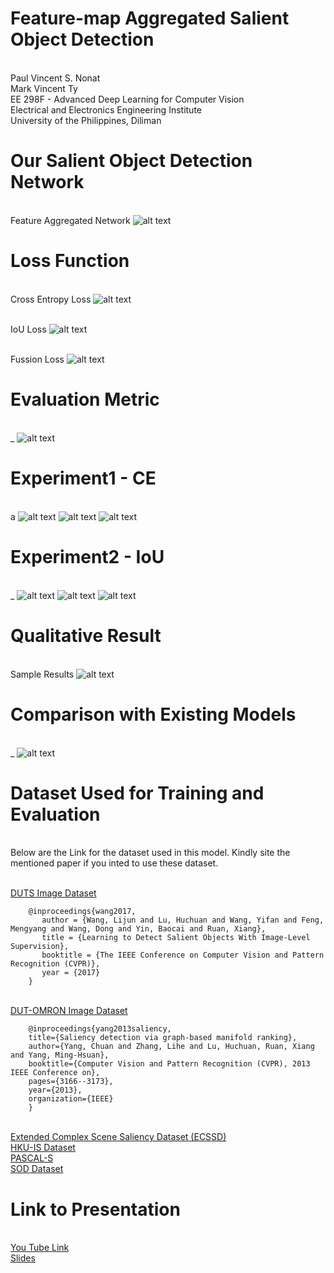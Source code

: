 # Feature-map Aggregated Salient Object Detection
<br> Paul Vincent S. Nonat
<br> Mark Vincent Ty
<br> EE 298F - Advanced Deep Learning for Computer Vision
<br> Electrical and Electronics Engineering Institute
<br> University of the Philippines, Diliman

# Our Salient Object Detection Network
<br>Feature Aggregated Network
![alt text](https://github.com/paul028/EE298F_Final_Project/blob/master/EE%20298F%20Final%20Project%20-%20Presentation%20(9).png)
# Loss Function
<br> Cross Entropy Loss
![alt text](https://github.com/paul028/EE298F_Final_Project/blob/master/lce.gif)

<br>IoU Loss
![alt text](https://github.com/paul028/EE298F_Final_Project/blob/master/liou.gif)

<br>Fussion Loss
![alt text](https://github.com/paul028/EE298F_Final_Project/blob/master/lfuse.gif)

# Evaluation Metric
<br>_
![alt text](https://github.com/paul028/EE298F_Final_Project/blob/master/mae.gif)

# Experiment1 - CE
<br>a
![alt text](https://github.com/paul028/EE298F_Final_Project/blob/master/Experiment%201Training%20Graph/Cross%20Entropy%20Loss%20Graph.png)
![alt text](https://github.com/paul028/EE298F_Final_Project/blob/master/Experiment%201Training%20Graph/Average%20CE%20Loss%20per%20epoch.png)
![alt text](https://github.com/paul028/EE298F_Final_Project/blob/master/Experiment%201Training%20Graph/MAE%20Graph.png)

# Experiment2 - IoU
<br>_
![alt text](https://github.com/paul028/EE298F_Final_Project/blob/master/Experiment%201Training%20Graph/Average%20IoU%20per%20Epoch.png)
![alt text](https://github.com/paul028/EE298F_Final_Project/blob/master/Experiment%201Training%20Graph/IoU%20Loss%20Graph.png)
![alt text](https://github.com/paul028/EE298F_Final_Project/blob/master/Experiment%201Training%20Graph/MAE%20Graph.png)
# Qualitative Result
<br> Sample Results
![alt text](https://github.com/paul028/EE298F_Final_Project/blob/master/Experiment%201Training%20Graph/Result.gif)
# Comparison with Existing Models
<br> _
![alt text](https://github.com/paul028/EE298F_Final_Project/blob/master/Experiment%201.2%20Training%20Graph/EE%20298F%20Final%20Project%20-%20Presentation%20(14).png)

# Dataset Used for Training and Evaluation
<br> Below are the Link for the dataset used in this model. Kindly site the mentioned paper if you inted to use these dataset.

<br>[DUTS Image Dataset](https://drive.google.com/file/d/1mdsP9Dq5e0C6US0h0HAajxfzhCWJZYHT/view?usp=sharing)

        @inproceedings{wang2017,
           author = {Wang, Lijun and Lu, Huchuan and Wang, Yifan and Feng, Mengyang and Wang, Dong and Yin, Baocai and Ruan, Xiang},
           title = {Learning to Detect Salient Objects With Image-Level Supervision},
           booktitle = {The IEEE Conference on Computer Vision and Pattern Recognition (CVPR)},
           year = {2017}
        }

<br>[DUT-OMRON Image Dataset](https://drive.google.com/file/d/1iBT1jRlNKv7r3FfE2LsHSjJ1-MKt4qbi/view?usp=sharing)

        @inproceedings{yang2013saliency,
        title={Saliency detection via graph-based manifold ranking},
        author={Yang, Chuan and Zhang, Lihe and Lu, Huchuan, Ruan, Xiang and Yang, Ming-Hsuan},
        booktitle={Computer Vision and Pattern Recognition (CVPR), 2013 IEEE Conference on},
        pages={3166--3173},
        year={2013},
        organization={IEEE}
        }
        
<br>[Extended Complex Scene Saliency Dataset (ECSSD)](https://drive.google.com/file/d/1kIUO6HyGFpHxRMwkCEJcHPlK-hmWLAWF/view?usp=sharing)
<br>[HKU-IS Dataset](https://drive.google.com/file/d/1RXFKl95yyyNmXnYJU35Y114KLzK4X0dZ/view?usp=sharing)
<br>[PASCAL-S](https://drive.google.com/file/d/1oaB4TYuozemKI9eqs6NK-9A8ED6t7OKz/view?usp=sharing)
<br>[SOD Dataset](https://drive.google.com/file/d/1Zj1yV1ILTkfidO7ABge57qA513zNZRyR/view?usp=sharing)

# Link to Presentation
<br>[You Tube Link](https://www.youtube.com/watch?v=aXTMk4uwJqU&feature=youtu.be&fbclid=IwAR1oA_XWo_d4PtcdujrbcHYEozQCq21g56YSpr-Fxolzk8AC-D8TtQXoCeM)
<br>[Slides](https://docs.google.com/presentation/d/1UZaVCmaVJl1sib-rPsstL9H0vRVqAuWsZi6HWPnZk8c/edit?usp=sharing)
